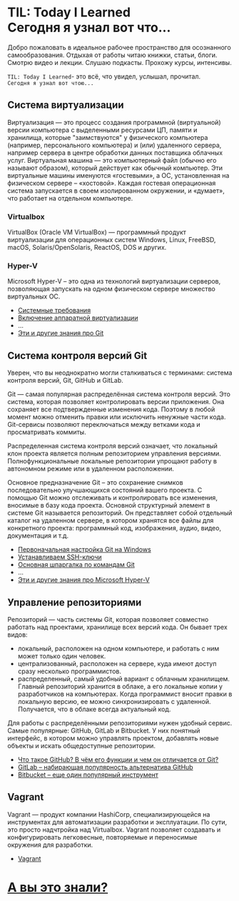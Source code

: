 <a id="start"></a>

# TIL: Today I Learned<br>Сегодня я узнал вот что... #

Добро пожаловать в идеальное рабочее пространство для осознанного самообразования. Отдыхая от работы читаю книжки, статьи, блоги. Смотрю видео и лекции. Слушаю подкасты. Прохожу курсы, интенсивы.

`TIL: Today I Learned`- это всё, что увидел, услышал, прочитал.<br>`Сегодня я узнал вот чтою...`

## Система виртуализации ##

  Виртуализация — это процесс создания программной (виртуальной) версии компьютера с выделенными ресурсами ЦП, памяти и хранилища, которые "заимствуются" у физического компьютера (например, персонального компьютера) и (или) удаленного сервера, например сервера в центре обработки данных поставщика облачных услуг. Виртуальная машина — это компьютерный файл (обычно его называют образом), который действует как обычный компьютер. Эти виртуальные машины именуются «гостевыми», а ОС, установленная на физическом сервере – «хостовой». Каждая гостевая операционная система запускается в своем изолированном окружении, и «думает», что работает на отдельном компьютере.

### Virtualbox ###

VirtualBox (Oracle VM VirtualBox) — программный продукт виртуализации для операционных систем Windows, Linux, FreeBSD, macOS, Solaris/OpenSolaris, ReactOS, DOS и других.

### Hyper-V ###

Microsoft Hyper-V – это одна из технологий виртуализации серверов, позволяющая запускать на одном физическом сервере множество виртуальных ОС. 
- [Системные требования]()
- [Включение аппаратной виртуализации]()
- ...
- [Эти и другие знания про Git](/Git/README.md)

## Система контроля версий Git ##

Уверен, что вы неоднократно могли сталкиваться с терминами: система контроля версий, Git, GitHub и GitLab.

Git — самая популярная распределённая система контроля версий. Это система, которая позволяет контролировать версии приложения. Она сохраняет все подтвержденные изменения кода. Поэтому в любой момент можно отменить правки или исключить ненужные части кода. Git-сервисы позволяют переключаться между ветками кода и просматривать коммиты.

Распределенная система контроля версий означает, что локальный клон проекта является полным репозиторием управления версиями. Полнофункциональные локальные репозитории упрощают работу в автономном режиме или в удаленном расположении.

Основное предназначение Git – это сохранение снимков последовательно улучшающихся состояний вашего проекта. С помощью Git можно отслеживать и контролировать все изменения, вносимые в базу кода проекта. Основной структурный элемент в системе Git называется репозиторий. Он представляет собой отдельный каталог на удаленном сервере, в котором хранятся все файлы для конкретного проекта: программный код, изображения, аудио, видео, документация и т.д.
- [Первоначальная настройка Git на Windows]()
- [Устанавливаем SSH-ключи]()
- [Основная шпаргалка по командам Git]()
- ...
- [Эти и другие знания про Microsoft Hyper-V](/Hyper-V/README.md)

## Управление репозиториями ##

Репозиторий — часть системы Git, которая позволяет совместно работать над проектами, хранилище всех версий кода. Он бывает трех видов:
- локальный, расположен на одном компьютере, и работать с ним может только один человек.
- централизованный, расположен на сервере, куда имеют доступ сразу несколько программистов.
- распределенный, самый удобный вариант с облачным хранилищем. Главный репозиторий хранится в облаке, а его локальные копии у разработчиков на компьютерах. Когда программист вносит правки в локальную версию, ее можно синхронизировать с удаленной. Получается, что в облаке всегда актуальный код.

Для работы с распределёнными репозиториями нужен удобный сервис. Самые популярные: GitHub, GitLab и Bitbucket. У них понятный интерфейс, в котором можно управлять проектом, добавлять новые объекты и искать общедоступные репозитории.

- [Что такое GitHub? В чём его функции и чем он отличается от Git?]()
- [GitLab – набирающая популярность альтернатива GitHub]()
- [Bitbucket – еще один популярный инструмент]()

## Vagrant ##

Vagrant — продукт компании HashiCorp, специализирующейся на инструментах для автоматизации разработки и эксплуатации. По сути, это просто надчтройка над Virtualbox. Vagrant позволяет создавать и конфигурировать легковесные, повторяемые и переносимые окружения для разработки.

- [Vagrant](/Vagrant/README.md#vagrant)

# [А вы это знали?](#start) #
